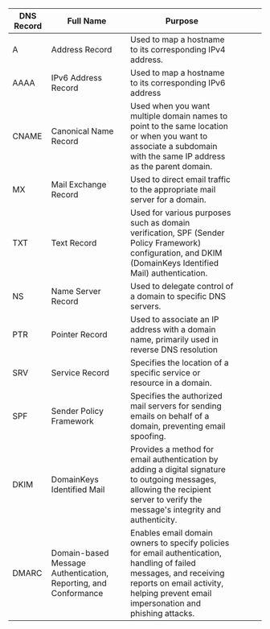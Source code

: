 | DNS Record | Full Name                                                       | Purpose                                                                                                                                                                                                   |     |     |     |
| ---------- | --------------------------------------------------------------- | --------------------------------------------------------------------------------------------------------------------------------------------------------------------------------------------------------- | --- | --- | --- |
| A          | Address Record                                                  | Used to map a hostname to its corresponding IPv4 address.                                                                                                                                                 |     |     |     |
| AAAA       | IPv6 Address Record                                             | Used to map a hostname to its corresponding IPv6 address                                                                                                                                                  |     |     |     |
| CNAME      | Canonical Name Record                                           | Used when you want multiple domain names to point to the same location or when you want to associate a subdomain with the same IP address as the parent domain.                                           |     |     |     |
| MX         | Mail Exchange Record                                            | Used to direct email traffic to the appropriate mail server for a domain.                                                                                                                                 |     |     |     |
| TXT        | Text Record                                                     | Used for various purposes such as domain verification, SPF (Sender Policy Framework) configuration, and DKIM (DomainKeys Identified Mail) authentication.                                                 |     |     |     |
| NS         | Name Server Record                                              | Used to delegate control of a domain to specific DNS servers.                                                                                                                                             |     |     |     |
| PTR        | Pointer Record                                                  | Used to associate an IP address with a domain name, primarily used in reverse DNS resolution                                                                                                              |     |     |     |
| SRV        | Service Record                                                  | Specifies the location of a specific service or resource in a domain.                                                                                                                                     |     |     |     |
| SPF        | Sender Policy Framework                                         | Specifies the authorized mail servers for sending emails on behalf of a domain, preventing email spoofing.                                                                                                |     |     |     |
| DKIM       | DomainKeys Identified Mail                                      | Provides a method for email authentication by adding a digital signature to outgoing messages, allowing the recipient server to verify the message's integrity and authenticity.                          |     |     |     |
| DMARC      | Domain-based Message Authentication, Reporting, and Conformance | Enables email domain owners to specify policies for email authentication, handling of failed messages, and receiving reports on email activity, helping prevent email impersonation and phishing attacks. |     |     |     |


